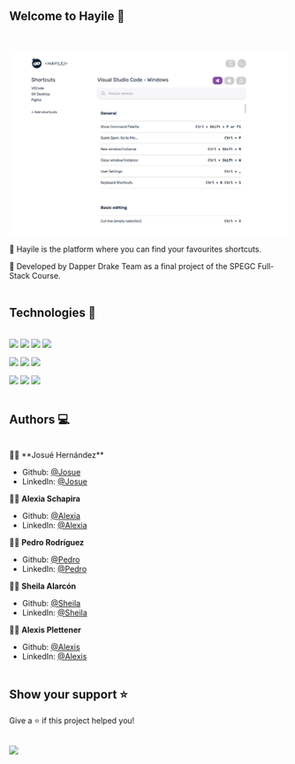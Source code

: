 ## Welcome to Hayile 👋
<br />
<p><a href="https://hayile.netlify.app/" target="_blank"><img src="./src/assets/img/hayile-web.png" ></a></p>

🔸 Hayile is the platform where you can find your favourites shortcuts.

🔸 Developed by Dapper Drake Team as a final project of the SPEGC Full-Stack Course.
<br />
<br />
## Technologies 🚀
<br />
  <a href="https://angular.io/"><img src="https://img.shields.io/badge/-HTML5-000?style=for-the-badge&logo=html5&logoColor="></a>
  <a href="https://sass-lang.com/"><img src="https://img.shields.io/badge/-SASS-000?style=for-the-badge&logo=Sass&logoColor="></a>
  <a href="https://www.typescriptlang.org/"><img src="https://img.shields.io/badge/-TypeScript-000?style=for-the-badge&logo=TypeScript&logoColor="></a>
  <a href="https://angular.io/"><img src="https://img.shields.io/badge/-AngularJS-000?style=for-the-badge&logo=AngularJS&logoColor="></a>

  <a href="https://nodejs.org/en/"><img src="https://img.shields.io/badge/-Node.js-000?style=for-the-badge&logo=Node.js&logoColor="></a>
  <a href="https://expressjs.com/"><img src="https://img.shields.io/badge/-Express-000?style=for-the-badge&logo=Express&logoColor="></a>
  <a href="https://www.mongodb.com/"><img src="https://img.shields.io/badge/-MongoDB-000?style=for-the-badge&logo=MongoDB&logoColor="></a>

  <a href="https://www.docker.com/"><img src="https://img.shields.io/badge/-Docker-000?style=for-the-badge&logo=Docker&logoColor="></a>
  <a href="https://www.netlify.com/"><img src="https://img.shields.io/badge/-Netlify-000?style=for-the-badge&logo=Netlify&logoColor="></a>
  <a href="https://www.heroku.com/"><img src="https://img.shields.io/badge/-Heroku-000?style=for-the-badge&logo=Heroku&logoColor="></a>
  <br />
  <br />

## Authors 💻
<br />
👨‍💻 **Josué Hernández**

  * Github: [@Josue](https://github.com/J0suu)
  * LinkedIn: [@Josue](https://www.linkedin.com/in/joshernan/)

👩‍💻  **Alexia Schapira**

* Github: [@Alexia](https://github.com/ale-schapira)
* LinkedIn: [@Alexia](https://www.linkedin.com/in/alexia-schapira/)

👨‍💻 **Pedro Rodríguez**

* Github: [@Pedro](https://github.com/MaximoDM)
* LinkedIn: [@Pedro](https://www.linkedin.com/in/pedro-rodríguez-trujillo/)

👩‍💻  **Sheila Alarcón**

* Github: [@Sheila](https://github.com/sheilaalamoalarcon)
* LinkedIn: [@Sheila](https://www.linkedin.com/in/sheila-álamo-alarcón/)

👨‍💻 **Alexis Plettener**

* Github: [@Alexis](https://github.com/alexxispn/)
* LinkedIn: [@Alexis](https://www.linkedin.com/in/alexis-plettener-nguyen)
  <br />
  <br />

## Show your support ⭐️

Give a ⭐️ if this project helped you!

<br />
<a href="#"><img src="https://readme-typing-svg.herokuapp.com?font=Rubik&size=32&pause=1000&color=7F3FA6EE&width=435&lines=Thank+you!"></a>


